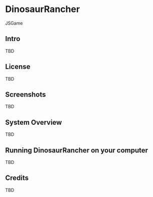 # DinosaurRancher
JSGame

Intro
-------
TBD

License
-------
TBD

Screenshots
-------
TBD

System Overview
-------
TBD

Running DinosaurRancher on your computer
-------
TBD

Credits
-------
TBD
